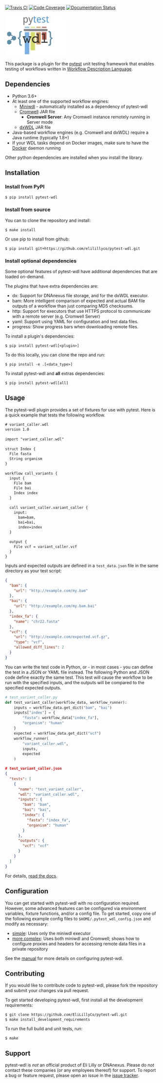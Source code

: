 [![Travis CI](https://travis-ci.com/EliLillyCo/pytest-wdl.svg?branch=master)](https://travis-ci.com/EliLillyCo/pytest-wdl)
[![Code Coverage](https://codecov.io/gh/elilillyco/pytest-wdl/branch/master/graph/badge.svg)](https://codecov.io/gh/elilillyco/pytest-wdl)
[![Documentation Status](https://readthedocs.org/projects/pytest-wdl/badge/?version=latest)](https://pytest-wdl.readthedocs.io/en/latest/?badge=latest)

<img width="200" alt="logo" src="docs/source/logo.png"/>

This package is a plugin for the [pytest](https://docs.pytest.org/en/latest/) unit testing framework that enables testing of workflows written in [Workflow Description Language](https://github.com/openwdl).

## Dependencies

* Python 3.6+
* At least one of the supported workflow engines:
    * [Miniwdl](https://github.com/chanzuckerberg/miniwdl) - automatically installed as a dependency of pytest-wdl
    * [Cromwell](https://github.com/broadinstitute/cromwell/releases/tag/53.1) JAR file
        * **Cromwell Server**: Any Cromwell instance remotely running in Server mode
    * [dxWDL](https://github.com/dnanexus/dxWDL) JAR file
* Java-based workflow engines (e.g. Cromwell and dxWDL) require a Java runtime (typically 1.8+)
* If your WDL tasks depend on Docker images, make sure to have the [Docker](https://www.docker.com/get-started) daemon running

Other python dependencies are installed when you install the library.

## Installation

### Install from PyPI

```commandline
$ pip install pytest-wdl
```

### Install from source

You can to clone the repository and install:

```
$ make install
```

Or use pip to install from github:

```commandline
$ pip install git+https://github.com/elilillyco/pytest-wdl.git
```

### Install optional dependencies

Some optional features of pytest-wdl have additional dependencies that are loaded on-demand.

The plugins that have extra dependencies are:

* dx: Support for DNAnexus file storage, and for the dxWDL executor.
* bam: More intelligent comparison of expected and actual BAM file outputs of a workflow than just comparing MD5 checksums.
* http: Support for executors that use HTTPS protocol to communicate with a remote server (e.g. Cromwell Server)
* yaml: Support using YAML for configuration and test data files.
* progress: Show progress bars when downloading remote files.

To install a plugin's dependencies:

```
$ pip install pytest-wdl[<plugin>]
```

To do this locally, you can clone the repo and run:

```commandline
$ pip install -e .[<data_type>]
```

To install pytest-wdl and **all** extras dependencies:

```
$ pip install pytest-wdl[all]
```

## Usage

The pytest-wdl plugin provides a set of fixtures for use with pytest. Here is a quick example that tests the following workflow.

```wdl
# variant_caller.wdl
version 1.0

import "variant_caller.wdl"

struct Index {
  File fasta
  String organism
}

workflow call_variants {
  input {
    File bam
    File bai
    Index index
  }
  
  call variant_caller.variant_caller {
    input:
      bam=bam,
      bai=bai,
      index=index
  }

  output {
    File vcf = variant_caller.vcf
  }
}
```

Inputs and expected outputs are defined in a `test_data.json` file in the same directory as your test script:

```json
{
  "bam": {
    "url": "http://example.com/my.bam"
  },
  "bai": {
    "url": "http://example.com/my.bam.bai"
  },
  "index_fa": {
    "name": "chr22.fasta"
  },
  "vcf": {
    "url": "http://example.com/expected.vcf.gz",
    "type": "vcf",
    "allowed_diff_lines": 2
  }
}
```

You can write the test code in Python, or - in most cases - you can define the test in a JSON or YAML file instead. The following Python and JSON code define exactly the same test. This test will cause the workflow to be run with the specified inputs, and the outputs will be compared to the specified expected outputs.

```python
# test_variant_caller.py
def test_variant_caller(workflow_data, workflow_runner):
    inputs = workflow_data.get_dict("bam", "bai")
    inputs["index"] = {
        "fasta": workflow_data["index_fa"],
        "organism": "human"
    }
    expected = workflow_data.get_dict("vcf")
    workflow_runner(
        "variant_caller.wdl",
        inputs,
        expected
    )
```

```json
# test_variant_caller.json
{
  "tests": [
    {
      "name": "test_variant_caller",
      "wdl": "variant_caller.wdl",
      "inputs": {
        "bam": "bam",
        "bai": "bai",
        "index": {
          "fasta": "index_fa",
          "organism": "human"
        }
      },
      "outputs": {
        "vcf": "vcf"
      }
    }
  ]
}
```

For details, [read the docs](https://pytest-wdl.readthedocs.io).

## Configuration

You can get started with pytest-wdl with no configuration required. However, some advanced features can be configured via environment variables, fixture functions, and/or a config file. To get started, copy one of the following example config files to `$HOME/.pytest_wdl_config.json` and modify as necessary:
 
* [simple](examples/simple.pytest_wdl_config.json): Uses only the miniwdl executor
* [more complex](examples/complex.pytest_wdl_config.json): Uses both miniwdl and Cromwell; shows how to configure proxies and headers for accessing remote data files in a private repository

See the [manual](https://pytest-wdl.readthedocs.io/en/stable/manual.html#configuration) for more details on configuring pytest-wdl.

## Contributing

If you would like to contribute code to pytest-wdl, please fork the repository and submit your changes via pull request.

To get started developing pytest-wdl, first install all the development requirements:

```commandline
$ git clone https://github.com/EliLillyCo/pytest-wdl.git
$ make install_development_requirements
```

To run the full build and unit tests, run:

```commandline
$ make
```

## Support

pytest-wdl is *not* an official product of Eli Lilly or DNAnexus. Please do *not* contact these companies (or any employees thereof) for support. To report a bug or feature request, please open an issue in the [issue tracker](https://github.com/EliLillyCo/pytest-wdl/issues).
